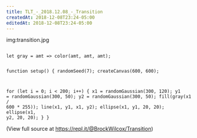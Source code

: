 ```yaml
---
title: TLT_-_2018.12.08_-_Transition
createdAt: 2018-12-08T23:24-05:00
editedAt: 2018-12-08T23:24-05:00
---
```


img:transition.jpg

<code class="javascript">
let gray = amt => color(amt, amt, amt);

function setup() {
  randomSeed(7);
  createCanvas(600, 600);

  for (let i = 0; i < 200; i++) {
    x1 = randomGaussian(300, 120);
    y1 = randomGaussian(300, 50);
    y2 = randomGaussian(300, 50);
    fill(gray(x1 / 600 * 255));
    line(x1, y1, x1, y2);
    ellipse(x1, y1, 20, 20);
    ellipse(x1, y2, 20, 20);
  }
}
</code>

(View full source at https://repl.it/@BrockWilcox/Transition)

